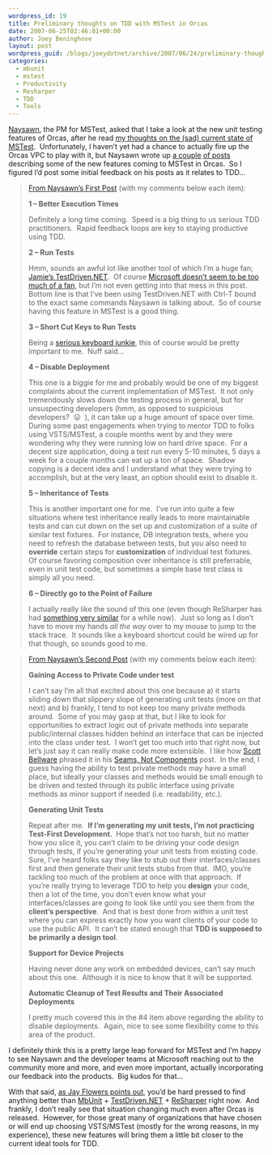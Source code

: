 ```yaml
---
wordpress_id: 19
title: Preliminary thoughts on TDD with MSTest in Orcas
date: 2007-06-25T02:46:01+00:00
author: Joey Beninghove
layout: post
wordpress_guid: /blogs/joeydotnet/archive/2007/06/24/preliminary-thoughts-on-tdd-with-mstest-in-orcas.aspx
categories:
  - mbunit
  - mstest
  - Productivity
  - Resharper
  - TDD
  - Tools
---
```

[Naysawn](http://blogs.msdn.com/nnaderi/default.aspx), the PM for MSTest, asked that I take a look at the new unit testing features of Orcas, after he read [my thoughts on the (sad) current state of MSTest](http://joeydotnet.com/blog/archive/2006/12/25/15.aspx).&nbsp; Unfortunately, I haven&#8217;t yet had a chance to actually fire up the Orcas VPC to play with it, but Naysawn wrote up [a couple](http://blogs.msdn.com/nnaderi/archive/2007/05/11/new-unit-testing-features-in-orcas-part-1.aspx) [of posts](http://blogs.msdn.com/nnaderi/archive/2007/05/14/new-unit-testing-features-in-orcas-part-2.aspx) describing some of the new features coming to MSTest in Orcas.&nbsp; So I figured I&#8217;d post some initial feedback on his posts as it relates to TDD&#8230;

> [From Naysawn&#8217;s First Post](http://blogs.msdn.com/nnaderi/archive/2007/05/11/new-unit-testing-features-in-orcas-part-1.aspx)&nbsp;(with my comments below each item):
> 
> **1 – Better Execution Times**
> 
> Definitely a long time coming.&nbsp; Speed is a big thing to us serious TDD practitioners.&nbsp; Rapid feedback loops are key to staying productive using TDD.
> 
> **2 – Run Tests**
> 
> Hmm, sounds an awful lot like another tool&nbsp;of which I&#8217;m a huge fan; [Jamie&#8217;s TestDriven.NET](http://testdriven.net/).&nbsp; Of course [Microsoft doesn&#8217;t seem to be too much of a fan](http://weblogs.asp.net/nunitaddin/archive/2007/05/30/microsoft-vs-testdriven-net-express.aspx), but I&#8217;m not even getting into that mess in this post.&nbsp; Bottom line is that I&#8217;ve been using TestDriven.NET with Ctrl-T bound to the exact same commands Naysawn is talking about.&nbsp; So of course having this feature in MSTest is a good thing.
> 
> **3 – Short Cut Keys to Run Tests**
> 
> Being a [serious keyboard junkie](http://joeydotnet.com/blog/archive/2007/04/26/Some-mouseless-computing-tipstools.aspx), this of course would be pretty important to me.&nbsp; Nuff said&#8230;
> 
> **4 – Disable Deployment**
> 
> This one is a biggie for me and probably would be one of my biggest complaints about the current implementation of MSTest.&nbsp; It not only tremendously slows down the testing process in general, but for unsuspecting developers (hmm, as opposed to suspicious developers?&nbsp; 😛&nbsp; ), it can take up a huge amount of space over time.&nbsp; During some past engagements when trying to mentor TDD to folks using VSTS/MSTest, a couple months went by and they were wondering why they were running low on hard drive space.&nbsp; For a decent size application, doing a test run every 5-10 minutes, 5 days a week for a couple months can eat up a ton of space.&nbsp; Shadow copying is a decent idea and I understand what they were trying to accomplish, but at the very least, an option should exist to disable it.
> 
> **5 – Inheritance of Tests**
> 
> This is another important one for me.&nbsp; I&#8217;ve run into quite a few situations where test inheritance really leads to more maintainable tests and can cut down on the set up and customization of a suite of similar test fixtures.&nbsp; For instance, DB integration tests, where you need to refresh the database between tests, but you also need to **override** certain steps for **customization** of individual test fixtures.&nbsp; Of course favoring composition over inheritance is still preferrable, even in unit test code, but sometimes a simple base test class is simply all you need.
> 
> **6 – Directly go to the Point of Failure**
> 
> I actually really like the sound of this one (even though ReSharper has had [something very similar](http://www.jetbrains.com/resharper/documentation/help20/Navigation/stackTraceExplorer.html) for a while now).&nbsp; Just so long as I don&#8217;t have to move my hands _all the way_ over to my mouse to jump to the stack trace.&nbsp; It sounds like a keyboard shortcut could be wired up for that though, so sounds good to me.&nbsp;&nbsp;&nbsp;

> [From Naysawn&#8217;s Second Post](http://blogs.msdn.com/nnaderi/archive/2007/05/14/new-unit-testing-features-in-orcas-part-2.aspx)&nbsp;(with my comments below each item):
> 
> **Gaining Access to Private Code under test**
> 
> I can&#8217;t say I&#8217;m all that excited about this one because a) it starts sliding down that slippery slope of generating unit tests (more on that next) and b) frankly, I tend to not keep too many private&nbsp;methods around.&nbsp; Some of you may gasp at that, but I like to look for opportunities to extract logic out of private methods into separate public/internal&nbsp;classes hidden behind an interface that can be injected into the class under test.&nbsp; I won&#8217;t get too much into that right now, but let&#8217;s just say it can really make code more extensible.&nbsp; I like how [Scott Bellware](http://codebetter.com/blogs/scott.bellware/default.aspx) phrased it in his [Seams, Not Components](http://codebetter.com/blogs/scott.bellware/archive/2007/04/15/161875.aspx) post.&nbsp;&nbsp;In the end, I guess having the ability to test private methods may have a small place, but ideally your classes and methods would be small enough to be driven and tested through its public interface using private methods as minor support if needed (i.e. readability, etc.).
> 
> **Generating Unit Tests**
> 
> Repeat after me.&nbsp; **If I&#8217;m generating my unit tests, I&#8217;m not&nbsp;practicing Test-First Development.&nbsp;** Hope that&#8217;s not too harsh, but no matter how you slice it, you can&#8217;t claim to be driving your code design through tests, if you&#8217;re generating your unit tests from existing code.&nbsp; Sure, I&#8217;ve heard folks say they like to stub out their interfaces/classes first and then generate their unit tests stubs from that.&nbsp; IMO, you&#8217;re tackling too much of the problem at once with that approach.&nbsp; If you&#8217;re really trying to leverage TDD to help you **design** your code, then a lot of the time, you don&#8217;t even know what your interfaces/classes are going to look like until you see them from the **client&#8217;s perspective**.&nbsp; And that is best done from within a unit test where you can express exactly how you want clients of your code to use the public API.&nbsp; It can&#8217;t be stated enough that **TDD is supposed to be primarily a design tool**.
> 
> **Support for Device Projects**
> 
> Having never done any work on embedded devices, can&#8217;t say much about this one.&nbsp; Although it is nice to know that it will be supported.
> 
> **Automatic Cleanup of Test Results and Their Associated Deployments**
> 
> I pretty much covered this in the #4 item above regarding the ability to disable deployments.&nbsp; Again, nice to see some flexibility come to this area of the product.

I definitely think&nbsp;this is a pretty large leap forward for MSTest and I&#8217;m happy to see Naysawn and&nbsp;the developer teams at Microsoft reaching out to the community more and more, and even more important, actually incorporating our feedback into the products.&nbsp; Big kudos for that&#8230;

With that said, [as Jay Flowers points out](http://jayflowers.com/WordPress/?p=163), you&#8217;d be hard pressed to find anything better than [MbUnit](http://mbunit.com/) + [TestDriven.NET](http://testdriven.net/) + [ReSharper](http://jetbrains.com/resharper)&nbsp;right now.&nbsp; And frankly, I don&#8217;t really see that situation&nbsp;changing much even after Orcas is released.&nbsp; However, for those great many of organizations that have chosen or&nbsp;will end up choosing VSTS/MSTest (mostly for the wrong reasons, in my experience), these new features will bring them a little bit closer to the current ideal tools for TDD.